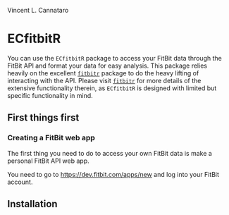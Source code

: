 Vincent L. Cannataro

# ECfitbitR

You can use the `ECfitbitR` package to access your FitBit data through
the FitBit API and format your data for easy analysis. This package
relies heavily on the excellent
[`fitbitr`](https://github.com/teramonagi/fitbitr) package to do the
heavy lifting of interacting with the API. Please visit
[`fitbitr`](https://github.com/teramonagi/fitbitr) for more details of
the extensive functionality therein, as `ECfitbitR` is designed with
limited but specific functionality in mind.

## First things first

### Creating a FitBit web app

The first thing you need to do to access your own FitBit data is make a
personal FitBit API web app.

You need to go to <https://dev.fitbit.com/apps/new> and log into your
FitBit account.

## Installation
